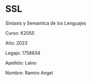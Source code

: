 # SSL
Sintaxis y Semantica de los Lenguajes

Curso: K2055

Año: 2023

Legajo: 1758834

Apellido: Laino

Nombre: Ramiro Angel
